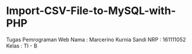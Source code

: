 # Import-CSV-File-to-MySQL-with-PHP
Tugas Pemrograman Web
Nama : Marcerino Kurnia Sandi
NRP : 161111052
Kelas : TI - B
